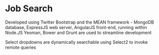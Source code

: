 Job Search
==============



Developed using Twitter Bootstrap and the MEAN framework - MongoDB database, ExpressJS web server, AngularJS front-end, running within Node.JS
Yeoman, Bower and Grunt are used to streamline development

Select dropdowns are dynamically searchable using Select2 to invoke remote queries
